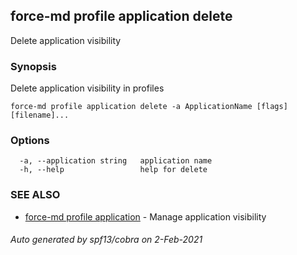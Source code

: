 ## force-md profile application delete

Delete application visibility

### Synopsis

Delete application visibility in profiles

```
force-md profile application delete -a ApplicationName [flags] [filename]...
```

### Options

```
  -a, --application string   application name
  -h, --help                 help for delete
```

### SEE ALSO

* [force-md profile application](force-md_profile_application.md)	 - Manage application visibility

###### Auto generated by spf13/cobra on 2-Feb-2021
